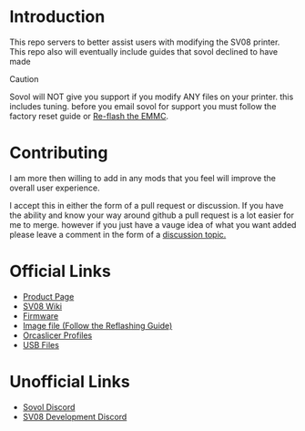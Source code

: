 # Introduction

This repo servers to better assist users with modifying the SV08 printer.<br>
This repo also will eventually include guides that sovol declined to have made


> [!CAUTION]
> Sovol will NOT give you support if you modify ANY files on your printer. this includes tuning. before you email sovol for support you must follow the factory reset guide or [Re-flash the EMMC](guides/EMMC_Reflash_Guide.md).

# Contributing

I am more then willing to add in any mods that you feel will improve the overall user experience.

I accept this in either the form of a pull request or discussion. If you have the ability and know your way around github a pull request is a lot easier for me to merge. however if you just have a vauge idea of what you want added please leave a comment in the form of a [discussion topic.](https://github.com/mon5termatt/SV08-Community/discussions)


# Official Links

* [Product Page](https://www.sovol3d.com/products/sovol-sv08-3d-printer)
* [SV08 Wiki](https://wiki.sovol3d.com/en/SV08)
* [Firmware](https://drive.google.com/drive/folders/1QGeGrXtf-aVuC341sM102vSQTVu2bvZ3?usp=sharing)
* [Image file (Follow the Reflashing Guide)](https://drive.google.com/drive/folders/10CdLCMd5jGHhtjPqmnJGEteK2nnGQku2?usp=sharing)
* [Orcaslicer Profiles](https://drive.google.com/drive/folders/1KWjLxwpO_9_Xqi_f6qu84HRxZi26a_GN?usp=sharing)
* [USB Files](https://drive.google.com/drive/folders/1MqC0QyXXDqqR__qIxysjTG5eevuNQv5i?usp=sharing)


# Unofficial Links

* [Sovol Discord](https://discord.gg/6ZgNqSwUsq)
* [SV08 Development Discord](https://discord.gg/NWy2JQPsaN)




<!-- 
> [!NOTE]
> Useful information that users should know, even when skimming content.

> [!TIP]
> Helpful advice for doing things better or more easily.

> [!IMPORTANT]
> Key information users need to know to achieve their goal.

> [!WARNING]
> Urgent info that needs immediate user attention to avoid problems.

> [!CAUTION]
> Advises about risks or negative outcomes of certain actions.


Here is a simple footnote[^1].

A footnote can also have multiple lines[^2].

[^1]: My reference.
[^2]: To add line breaks within a footnote, prefix new lines with 2 spaces.
  This is a second line.


-->